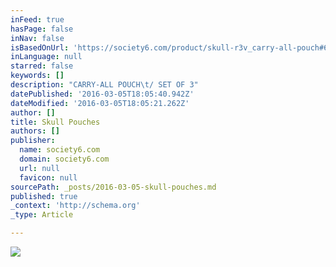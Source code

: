 ```yaml
---
inFeed: true
hasPage: false
inNav: false
isBasedOnUrl: 'https://society6.com/product/skull-r3v_carry-all-pouch#67=448'
inLanguage: null
starred: false
keywords: []
description: "CARRY-ALL POUCH\t/ SET OF 3"
datePublished: '2016-03-05T18:05:40.942Z'
dateModified: '2016-03-05T18:05:21.262Z'
author: []
title: Skull Pouches
authors: []
publisher:
  name: society6.com
  domain: society6.com
  url: null
  favicon: null
sourcePath: _posts/2016-03-05-skull-pouches.md
published: true
_context: 'http://schema.org'
_type: Article

---
```

![](https://s3-us-west-2.amazonaws.com/the-grid-img/p/5c31c81a434362ed9a5ea6471668092515d4ec9d.jpg)